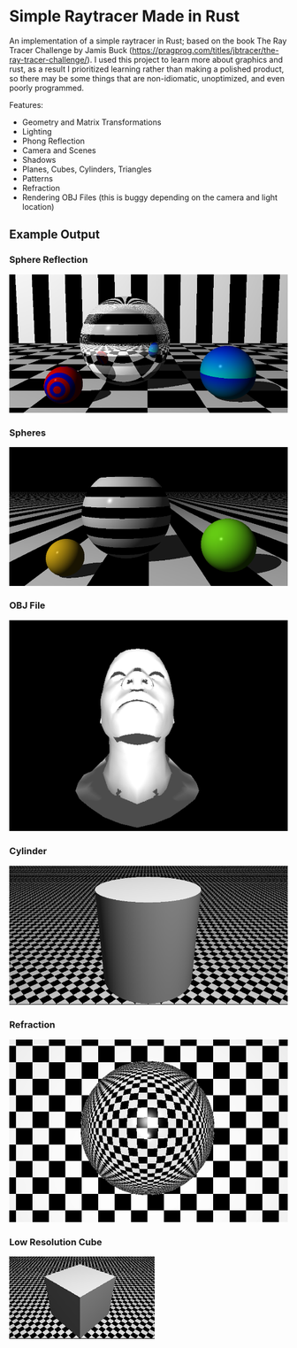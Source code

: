 # Simple Raytracer Made in Rust

An implementation of a simple raytracer in Rust; based on the book The Ray Tracer Challenge by Jamis Buck (https://pragprog.com/titles/jbtracer/the-ray-tracer-challenge/).
I used this project to learn more about graphics and rust, as a result I prioritized learning rather than making a polished product,
so there may be some things that are non-idiomatic, unoptimized, and even poorly programmed.

Features:
* Geometry and Matrix Transformations
* Lighting
* Phong Reflection
* Camera and Scenes
* Shadows
* Planes, Cubes, Cylinders, Triangles
* Patterns
* Refraction
* Rendering OBJ Files (this is buggy depending on the camera and light location)

## Example Output

### Sphere Reflection
![reflection](output/reflection.png)

### Spheres
![spheres](output/spheres.png)

### OBJ File
![head_look_up](output/head_look_up.png)

### Cylinder
![cylinder](output/cylinder.png)

### Refraction
![refraction](output/refraction.png)

### Low Resolution Cube
![cube_low_res](output/cube_low_res.png)
